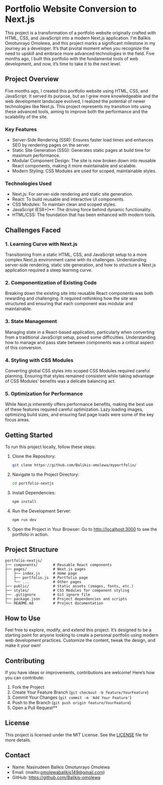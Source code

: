 # Portfolio Website Conversion to Next.js

This project is a transformation of a portfolio website originally crafted with HTML, CSS, and JavaScript into a modern Next.js application. I'm Balikis Omotunrayo Omolewa, and this project marks a significant milestone in my journey as a developer. It’s that pivotal moment when you recognize the need to upskill and embrace more advanced technologies in the field. Five months ago, I built this portfolio with the fundamental tools of web development, and now, it’s time to take it to the next level.

## Project Overview

Five months ago, I created this portfolio website using HTML, CSS, and JavaScript. It served its purpose, but as I grew more knowledgeable and the web development landscape evolved, I realized the potential of newer technologies like Next.js. This project represents my transition into using these advanced tools, aiming to improve both the performance and the scalability of the site.

### Key Features

- Server-Side Rendering (SSR): Ensures faster load times and enhances SEO by rendering pages on the server.
- Static Site Generation (SSG): Generates static pages at build time for maximum performance.
- Modular Component Design: The site is now broken down into reusable React components, making it more maintainable and scalable.
- Modern Styling: CSS Modules are used for scoped, maintainable styles.

### Technologies Used

- Next.js: For server-side rendering and static site generation.
- React: To build reusable and interactive UI components.
- CSS Modules: To maintain clean and scoped styles.
- JavaScript (ES6+)**: The driving force behind dynamic functionality.
- HTML/CSS: The foundation that has been enhanced with modern tools.

## Challenges Faced

### 1. Learning Curve with Next.js
   Transitioning from a static HTML, CSS, and JavaScript setup to a more complex Next.js environment came with its challenges. Understanding server-side rendering, static site generation, and how to structure a Next.js application required a steep learning curve.

### 2. Componentization of Existing Code
   Breaking down the existing site into reusable React components was both rewarding and challenging. It required rethinking how the site was structured and ensuring that each component was modular and maintainable.

### 3. State Management
   Managing state in a React-based application, particularly when converting from a traditional JavaScript setup, posed some difficulties. Understanding how to manage and pass state between components was a critical aspect of this conversion.

### 4. Styling with CSS Modules
   Converting global CSS styles into scoped CSS Modules required careful planning. Ensuring that styles remained consistent while taking advantage of CSS Modules' benefits was a delicate balancing act.

### 5. Optimization for Performance
   While Next.js inherently offers performance benefits, making the best use of these features required careful optimization. Lazy loading images, optimizing build sizes, and ensuring fast page loads were some of the key focus areas.

## Getting Started

To run this project locally, follow these steps:

1. Clone the Repository:
   ```bash
   git clone https://github.com/Balikis-omolewa/myportfolio/
   ```

2. Navigate to the Project Directory:
   ```bash
   cd portfolio-nextjs
   ```

3. Install Dependencies:
   ```bash
   npm install
   ```

4. Run the Development Server:
   ```bash
   npm run dev
   ```

5. Open the Project in Your Browser:
   Go to [http://localhost:3000](http://localhost:3000) to see the portfolio in action.

## Project Structure

```
portfolio-nextjs/
├── components/       # Reusable React components
├── pages/            # Next.js pages
│   ├── index.js      # Home page
│   ├── portfolio.js  # Portfolio page
│   └── ...           # Other pages
├── public/           # Static assets (images, fonts, etc.)
├── styles/           # CSS Modules for component styling
├── .gitignore        # Git ignore file
├── package.json      # Project dependencies and scripts
└── README.md         # Project documentation
```

## How to Use

Feel free to explore, modify, and extend this project. It’s designed to be a starting point for anyone looking to create a personal portfolio using modern web development practices. Customize the content, tweak the design, and make it your own!

## Contributing

If you have ideas or improvements, contributions are welcome! Here’s how you can contribute:

1. Fork the Project
2. Create Your Feature Branch (`git checkout -b feature/YourFeature`)
3. Commit Your Changes (`git commit -m 'Add Your Feature'`)
4. Push to the Branch (`git push origin feature/YourFeature`)
5. Open a Pull Request**

## License

This project is licensed under the MIT License. See the [LICENSE](LICENSE) file for more details.

## Contact

- Name: Nasirudeen Balikis Omotunrayo Omolewa
- Email: (mailto:omolewabalikis149@gmail.com)
- GitHub: https://github.com/Balikis-omolewa
